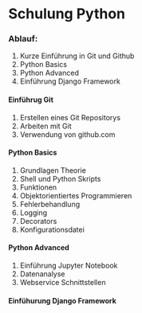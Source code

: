 # Schulung Python

### Ablauf:
1. Kurze Einführung in Git und Github
2. Python Basics
3. Python Advanced
4. Einführung Django Framework 

#### Einführug Git
1. Erstellen eines Git Repositorys
2. Arbeiten mit Git
3. Verwendung von github.com

#### Python Basics
1. Grundlagen Theorie
2. Shell und Python Skripts
3. Funktionen
4. Objektorientiertes Programmieren
5. Fehlerbehandlung
6. Logging
7. Decorators
8. Konfigurationsdatei

#### Python Advanced
1. Einführung Jupyter Notebook
2. Datenanalyse
3. Webservice Schnittstellen

#### Einfühurung Django Framework
